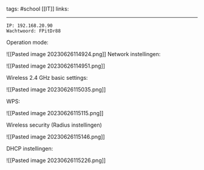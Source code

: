 tags: #school [[IT]]
links: 

--- 
```
IP: 192.168.20.90
Wachtwoord: FPitDr88
```

Operation mode:

![[Pasted image 20230626114924.png]]
Network instellingen:

![[Pasted image 20230626114951.png]]

Wireless 2.4 GHz basic settings:

![[Pasted image 20230626115035.png]]

WPS:

![[Pasted image 20230626115115.png]]

Wireless security (Radius instellingen)

![[Pasted image 20230626115146.png]]

DHCP instellingen:

![[Pasted image 20230626115226.png]]